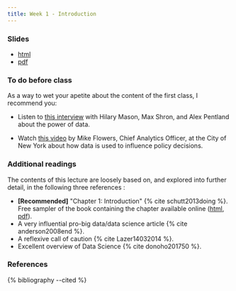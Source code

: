 ```yaml
---
title: Week 1 - Introduction
---
```


### Slides

- [html](../slides/lecture_01.html)
- [pdf](../slides/lecture_01.pdf)

### To do before class

As a way to wet your apetite about the content of the first class, I recommend you:

* Listen to [this interview](http://www.sciencefriday.com/segments/solving-lifes-everyday-problems-with-data/) with Hilary Mason, Max Shron, and Alex Pentland about the power of data.

* Watch [this video](https://www.youtube.com/watch?v=h1ImEQKSkUQ) by Mike Flowers, Chief Analytics Officer, at the City of New York about how data is used to influence policy decisions.

### Additional readings

The contents of this lecture are loosely based on, and explored into further detail, in the following three references :

* **[Recommended]** "Chapter 1: Introduction" {% cite schutt2013doing %}. Free sampler of the book containing the chapter available online ([html](http://shop.oreilly.com/product/0636920028529.do), [pdf](http://cdn.oreillystatic.com/oreilly/booksamplers/9781449358655_sampler.pdf)).
* A very influential pro-big data/data science article {% cite anderson2008end %}. 
* A reflexive call of caution {% cite Lazer14032014 %}.
* Excellent overview of Data Science {% cite donoho201750 %}.

### References

{% bibliography --cited %}

